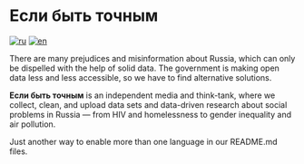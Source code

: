 # Если быть точным
[![ru](https://img.shields.io/badge/lang-ru-green.svg)](https://github.com/tochno-st/.github/edit/main/profile/README.ru.md)
[![en](https://img.shields.io/badge/lang-en-blue.svg)](https://github.com/tochno-st/.github/edit/main/profile/README.md)

There are many prejudices and misinformation about Russia, which can only be dispelled with the help of solid data. The government is making open data less and less accessible, so we have to find alternative solutions.  

**Если быть точным** is an independent media and think-tank, where we collect, clean, and upload data sets and data-driven research about social problems in Russia — from HIV and homelessness to gender inequality and air pollution.

Just another way to enable more than one language in our README.md files.

